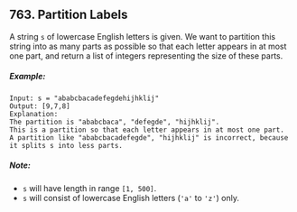 ## 763. Partition Labels

A string ```s``` of lowercase English letters is given. We want to partition this string into as many parts as possible so that each letter appears in at most one part, and return a list of integers representing the size of these parts.

##### Example:
```
Input: s = "ababcbacadefegdehijhklij"
Output: [9,7,8]
Explanation:
The partition is "ababcbaca", "defegde", "hijhklij".
This is a partition so that each letter appears in at most one part.
A partition like "ababcbacadefegde", "hijhklij" is incorrect, because it splits s into less parts.
```

##### Note:

* ```s``` will have length in range ```[1, 500]```.
* ```s``` will consist of lowercase English letters (```'a'``` to ```'z'```) only.